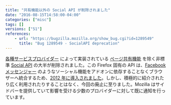 ```yaml
---
title: "共有機能以外の Social API が削除されました"
date: "2016-08-15T14:58:00-04:00"
categories: ["misc"]
tags: []
versions: ["51"]
references:
    - url: "https://bugzilla.mozilla.org/show_bug.cgi?id=1289549"
      title: "Bug 1289549 - SocialAPI deprecation"
---
```

[各種サービスプロバイダー](https://activations.cdn.mozilla.net/ja/) によって実装されている [ページ共有機能](https://developer.mozilla.org/docs/Mozilla/Projects/Social_API/Share) を除く非標準 [Social API](https://developer.mozilla.org/docs/Mozilla/Projects/Social_API) の大半が削除されました。この Firefox 固有の API は、[Facebook メッセンジャー](https://www.mozilla.jp/blog/entry/10050/) のようなソーシャル機能をアドオンに依存することなくブラウザーへ統合するため、[2012 年に導入されました](https://blog.mozilla.org/labs/2012/03/experimenting-with-social-features-in-firefox/)。しかし、積極的に紹介されたり広く利用されたりすることはなく、今回の廃止に至りました。Mozilla はサイドバーを提供していて影響を受ける少数のプロバイダーに対して既に通知を行っています。
